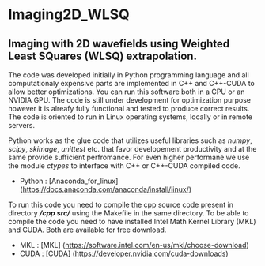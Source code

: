 # Imaging2D_WLSQ
## Imaging with 2D wavefields using Weighted Least SQuares (WLSQ) extrapolation.

The code was developed initially in Python programming language and all computationaly expensive parts are
implemented in C++ and C++-CUDA to allow better optimizations. You can run this software both in a CPU or an
NVIDIA GPU. The code is still under development for optimization purpose however it is alreafy fully functional 
and tested to produce correct results. The code is oriented to run in Linux operating systems, locally or in remote
servers.

Python works as the glue code that utilizes useful libraries such as *numpy*, *scipy*, *skimage*, *unittest* etc.
that favor developement productivity and at the same provide sufficient perfromance. For even higher performane we
use the module *ctypes* to interface with C++ or C++-CUDA compiled code.

- Python : [Anaconda_for_linux] (https://docs.anaconda.com/anaconda/install/linux/)

To run this code you need to compile the cpp source code present in directory ***/cpp src/*** using the Makefile
in the same directory. To be able to compile the code you need to have installed Intel Math Kernel Library (MKL) and CUDA.
Both are available for free download.

- MKL : [MKL] (https://software.intel.com/en-us/mkl/choose-download)
- CUDA : [CUDA] (https://developer.nvidia.com/cuda-downloads)

